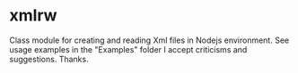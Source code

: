 # xmlrw

Class module for creating and reading Xml files in Nodejs environment.
See usage examples in the "Examples" folder
I accept criticisms and suggestions.
Thanks.
